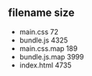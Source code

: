 ## filename    size
- main.css    72
- bundle.js    4325
- main.css.map    189
- bundle.js.map    3999
- index.html    4735
